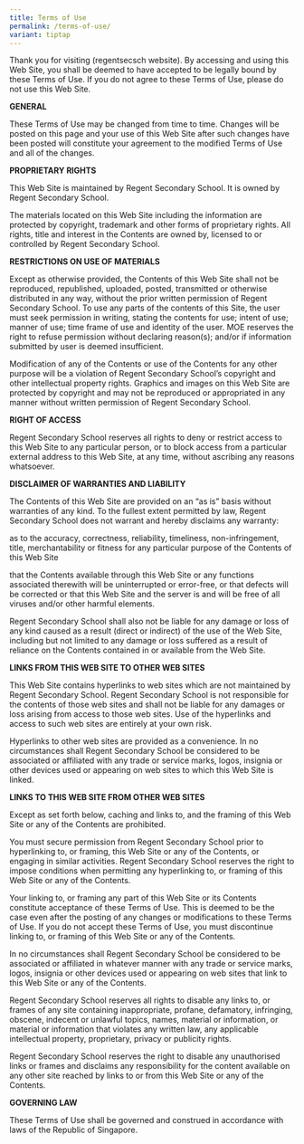 ```yaml
---
title: Terms of Use
permalink: /terms-of-use/
variant: tiptap
---
```

<p>Thank you for visiting (regentsecsch website). By accessing and using this Web Site, you shall be deemed to have accepted to be legally bound by these Terms of Use. If you do not agree to these Terms of Use, please do not use this Web Site.</p><p><strong>GENERAL</strong></p><p>These Terms of Use may be changed from time to time. Changes will be posted on this page and your use of this Web Site after such changes have been posted will constitute your agreement to the modified Terms of Use and all of the changes.</p><p><strong>PROPRIETARY RIGHTS</strong></p><p>This Web Site is maintained by Regent Secondary School. It is owned by Regent Secondary School.</p><p>The materials located on this Web Site including the information are protected by copyright, trademark and other forms of proprietary rights. All rights, title and interest in the Contents are owned by, licensed to or controlled by Regent Secondary School.</p><p><strong>RESTRICTIONS ON USE OF MATERIALS</strong></p><p>Except as otherwise provided, the Contents of this Web Site shall not be reproduced, republished, uploaded, posted, transmitted or otherwise distributed in any way, without the prior written permission of Regent Secondary School. To use any parts of the contents of this Site, the user must seek permission in writing, stating the contents for use; intent of use; manner of use; time frame of use and identity of the user. MOE reserves the right to refuse permission without declaring reason(s); and/or if information submitted by user is deemed insufficient.</p><p>Modification of any of the Contents or use of the Contents for any other purpose will be a violation of Regent Secondary School’s copyright and other intellectual property rights. Graphics and images on this Web Site are protected by copyright and may not be reproduced or appropriated in any manner without written permission of Regent Secondary School.</p><p><strong>RIGHT OF ACCESS</strong></p><p>Regent Secondary School reserves all rights to deny or restrict access to this Web Site to any particular person, or to block access from a particular external address to this Web Site, at any time, without ascribing any reasons whatsoever.</p><p><strong>DISCLAIMER OF WARRANTIES AND LIABILITY</strong></p><p>The Contents of this Web Site are provided on an “as is” basis without warranties of any kind. To the fullest extent permitted by law, Regent Secondary School does not warrant and hereby disclaims any warranty:</p><p>as to the accuracy, correctness, reliability, timeliness, non-infringement, title, merchantability or fitness for any particular purpose of the Contents of this Web Site</p><p>that the Contents available through this Web Site or any functions associated therewith will be uninterrupted or error-free, or that defects will be corrected or that this Web Site and the server is and will be free of all viruses and/or other harmful elements.</p><p>Regent Secondary School shall also not be liable for any damage or loss of any kind caused as a result (direct or indirect) of the use of the Web Site, including but not limited to any damage or loss suffered as a result of reliance on the Contents contained in or available from the Web Site.</p><p><strong>LINKS FROM THIS WEB SITE TO OTHER WEB SITES</strong></p><p>This Web Site contains hyperlinks to web sites which are not maintained by Regent Secondary School. Regent Secondary School is not responsible for the contents of those web sites and shall not be liable for any damages or loss arising from access to those web sites. Use of the hyperlinks and access to such web sites are entirely at your own risk.</p><p>Hyperlinks to other web sites are provided as a convenience. In no circumstances shall Regent Secondary School be considered to be associated or affiliated with any trade or service marks, logos, insignia or other devices used or appearing on web sites to which this Web Site is linked.</p><p><strong>LINKS TO THIS WEB SITE FROM OTHER WEB SITES</strong></p><p>Except as set forth below, caching and links to, and the framing of this Web Site or any of the Contents are prohibited.</p><p>You must secure permission from Regent Secondary School prior to hyperlinking to, or framing, this Web Site or any of the Contents, or engaging in similar activities. Regent Secondary School reserves the right to impose conditions when permitting any hyperlinking to, or framing of this Web Site or any of the Contents.</p><p>Your linking to, or framing any part of this Web Site or its Contents constitute acceptance of these Terms of Use. This is deemed to be the case even after the posting of any changes or modifications to these Terms of Use. If you do not accept these Terms of Use, you must discontinue linking to, or framing of this Web Site or any of the Contents.</p><p>In no circumstances shall Regent Secondary School be considered to be associated or affiliated in whatever manner with any trade or service marks, logos, insignia or other devices used or appearing on web sites that link to this Web Site or any of the Contents.</p><p>Regent Secondary School reserves all rights to disable any links to, or frames of any site containing inappropriate, profane, defamatory, infringing, obscene, indecent or unlawful topics, names, material or information, or material or information that violates any written law, any applicable intellectual property, proprietary, privacy or publicity rights.</p><p>Regent Secondary School reserves the right to disable any unauthorised links or frames and disclaims any responsibility for the content available on any other site reached by links to or from this Web Site or any of the Contents.</p><p><strong>GOVERNING LAW</strong></p><p>These Terms of Use shall be governed and construed in accordance with laws of the Republic of Singapore.</p>